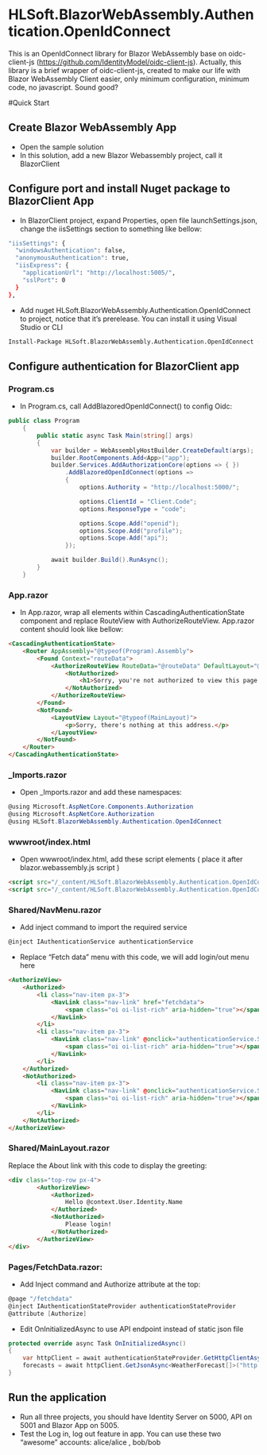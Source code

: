 # HLSoft.BlazorWebAssembly.Authentication.OpenIdConnect
This is an OpenIdConnect library for Blazor WebAssembly base on oidc-client-js (https://github.com/IdentityModel/oidc-client-js). Actually, this library is a brief wrapper of oidc-client-js, created to make our life with Blazor WebAssembly Client easier, only minimum configuration, minimum code, no javascript. Sound good?


#Quick Start

## Create Blazor WebAssembly App
-	Open the sample solution 
-	In this solution, add a new Blazor Webassembly project, call it BlazorClient

## Configure port and install Nuget package to BlazorClient App
- In BlazorClient project, expand Properties, open file launchSettings.json, change the iisSettings section to something like bellow:

```sh
"iisSettings": {
  "windowsAuthentication": false,
  "anonymousAuthentication": true,
  "iisExpress": {
    "applicationUrl": "http://localhost:5005/",
    "sslPort": 0
  }
},
```

-	Add nuget HLSoft.BlazorWebAssembly.Authentication.OpenIdConnect to project, notice that it’s prerelease. You can install it using Visual Studio or CLI

```sh
Install-Package HLSoft.BlazorWebAssembly.Authentication.OpenIdConnect -Version 0.5.0-Preview1
```

## Configure authentication for BlazorClient app

### Program.cs
-	In Program.cs, call AddBlazoredOpenIdConnect() to config Oidc:
```csharp
public class Program
    {
        public static async Task Main(string[] args)
        {
            var builder = WebAssemblyHostBuilder.CreateDefault(args);
            builder.RootComponents.Add<App>("app");
            builder.Services.AddAuthorizationCore(options => { })
                .AddBlazoredOpenIdConnect(options =>
                {
                    options.Authority = "http://localhost:5000/";

                    options.ClientId = "Client.Code";
                    options.ResponseType = "code";

                    options.Scope.Add("openid");
                    options.Scope.Add("profile");
                    options.Scope.Add("api");
                });

            await builder.Build().RunAsync();
        }
    }
```

### App.razor
-	In App.razor, wrap all elements within CascadingAuthenticationState component and replace RouteView with AuthorizeRouteView. App.razor content should look like bellow:

```html
<CascadingAuthenticationState>
    <Router AppAssembly="@typeof(Program).Assembly">
        <Found Context="routeData">
            <AuthorizeRouteView RouteData="@routeData" DefaultLayout="@typeof(MainLayout)">
                <NotAuthorized>
                    <h1>Sorry, you're not authorized to view this page.</h1>
                </NotAuthorized>
            </AuthorizeRouteView>
        </Found>
        <NotFound>
            <LayoutView Layout="@typeof(MainLayout)">
                <p>Sorry, there's nothing at this address.</p>
            </LayoutView>
        </NotFound>
    </Router>
</CascadingAuthenticationState>
```

### _Imports.razor
-	Open _Imports.razor and add these namespaces:

```csharp
@using Microsoft.AspNetCore.Components.Authorization
@using Microsoft.AspNetCore.Authorization
@using HLSoft.BlazorWebAssembly.Authentication.OpenIdConnect
```

### wwwroot/index.html
-	Open wwwroot/index.html, add these script elements ( place it after blazor.webassembly.js script )

```html
<script src="/_content/HLSoft.BlazorWebAssembly.Authentication.OpenIdConnect/oidc-client.min.js"></script>
<script src="/_content/HLSoft.BlazorWebAssembly.Authentication.OpenIdConnect/app.js"></script>
```

### Shared/NavMenu.razor
-	Add inject command to import the required service
```csharp
@inject IAuthenticationService authenticationService
```
-	Replace “Fetch data” menu with this code, we will add login/out menu here
```html
<AuthorizeView>
    <Authorized>
        <li class="nav-item px-3">
            <NavLink class="nav-link" href="fetchdata">
                <span class="oi oi-list-rich" aria-hidden="true"></span> Fetch data
            </NavLink>
        </li>
        <li class="nav-item px-3">
            <NavLink class="nav-link" @onclick="authenticationService.SignOutAsync" href="javascript:void(0)">
                <span class="oi oi-list-rich" aria-hidden="true"></span> Log out
            </NavLink>
        </li>
    </Authorized>
    <NotAuthorized>
        <li class="nav-item px-3">
            <NavLink class="nav-link" @onclick="authenticationService.SignInAsync" href="javascript:void(0)">
                <span class="oi oi-list-rich" aria-hidden="true"></span> Log in
            </NavLink>
        </li>
    </NotAuthorized>
</AuthorizeView>
```

### Shared/MainLayout.razor
Replace the About link with this code to display the greeting:
```html
<div class="top-row px-4">
        <AuthorizeView>
            <Authorized>
                Hello @context.User.Identity.Name
            </Authorized>
            <NotAuthorized>
                Please login!
            </NotAuthorized>
        </AuthorizeView>    
</div>
```

### Pages/FetchData.razor:
-	Add Inject command and Authorize attribute at the top:
```csharp
@page "/fetchdata"
@inject IAuthenticationStateProvider authenticationStateProvider
@attribute [Authorize]
```
-	Edit OnInitializedAsync to use API endpoint instead of static json file
```csharp
protected override async Task OnInitializedAsync()
{
    var httpClient = await authenticationStateProvider.GetHttpClientAsync();
    forecasts = await httpClient.GetJsonAsync<WeatherForecast[]>("http://localhost:5001/WeatherForecast");
}
```

## Run the application
-	Run all three projects, you should have Identity Server on 5000, API on 5001 and Blazor App on 5005.
-	Test the Log in, log out feature in app. You can use these two “awesome” accounts: alice/alice , bob/bob




   [oidc-repo]: <https://github.com/IdentityModel/oidc-client-js>







   


